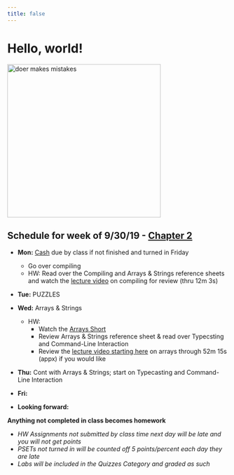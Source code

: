 ```yaml
---
title: false
---
```


# Hello, world!

<img src="https://pbs.twimg.com/media/DpkBAHyXUAAZgbi.jpg" alt="doer makes mistakes" height="350">

## Schedule for week of 9/30/19 - [Chapter 2](curriculum/2)

  - **Mon:** [Cash](https://docs.cs50.net/2019/ap/problems/cash/cash.html) due by class if not finished and turned in Friday
    - Go over compiling
    - HW: Read over the Compiling and Arrays & Strings reference sheets and watch the [lecture video](https://video.cs50.net/2018/fall/lectures/2?t=0m53s) on compiling for review (thru 12m 3s)
  - **Tue:** PUZZLES
  - **Wed:** Arrays & Strings
    - HW: 
      - Watch the [Arrays Short](https://www.youtube.com/watch?v=mISkNAfWl8k)
      - Review Arrays & Strings reference sheet & read over Typecsting and Command-Line Interaction
      - Review the [lecture video starting here](https://video.cs50.net/2018/fall/lectures/2?t=29m4s) on arrays through 52m 15s (appx) if you would like
  - **Thu:** Cont with Arrays & Strings; start on Typecasting and Command-Line Interaction
  - **Fri:** 

  - **Looking forward:** 

**Anything not completed in class becomes homework**
  - *HW Assignments not submitted by class time next day will be late and you will not get points*
  - *PSETs not turned in will be counted off 5 points/percent each day they are late*
  - *Labs will be included in the Quizzes Category and graded as such*

<!-- This is CS50 AP, Harvard University's introduction to the intellectual enterprises of computer science and the art of programming for students in high school, which satisfies the College Board's AP CS Principles curriculum framework.

<iframe src="https://www.youtube.com/embed/tZxLMIk_SaY?playlist=GAB6Gm7pTTA"></iframe> -->
